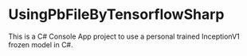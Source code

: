 # UsingPbFileByTensorflowSharp

This is a C# Console App project to use a personal trained InceptionV1 frozen model in C#.
